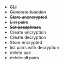 - ~~CLI~~
- ~~Generate function~~
- ~~Store unencrypted~~
- ~~List pairs~~
- ~~Set passphrase~~
- Create encryption
- Create decryption
- Store encrypted
- list pairs with decryption
- delete pair
- ~~delete all pairs~~
